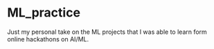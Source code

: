 # ML_practice
Just my personal take on the ML projects that I was able to learn form online hackathons on AI/ML.

